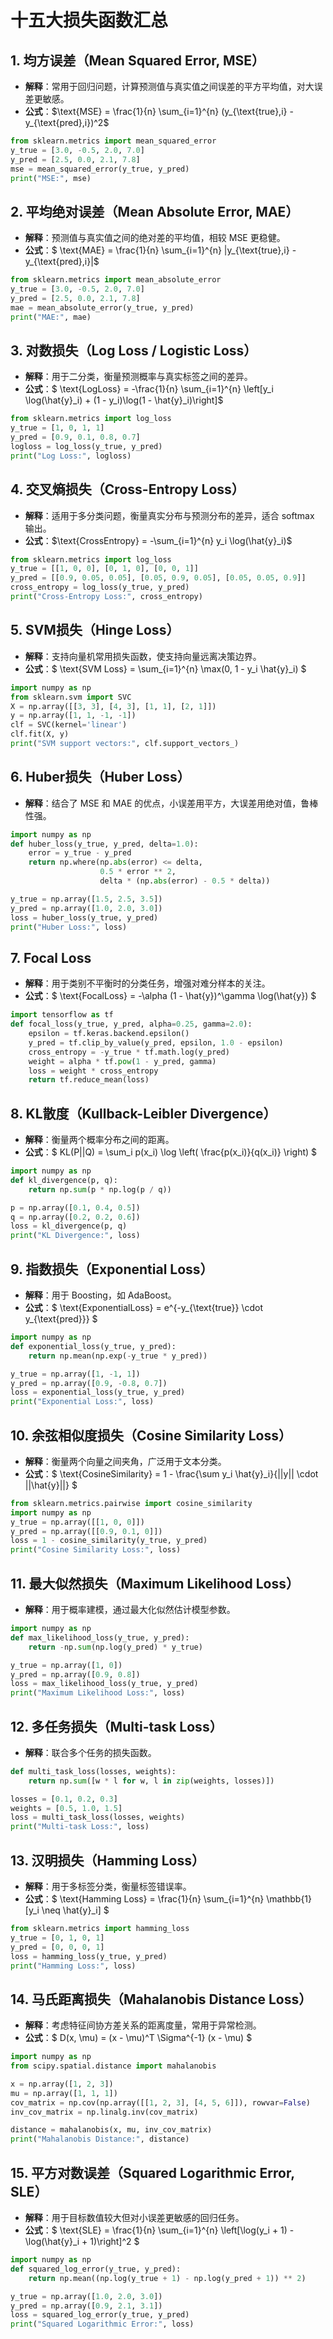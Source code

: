 # 十五大损失函数汇总


## 1. 均方误差（Mean Squared Error, MSE）

- **解释**：常用于回归问题，计算预测值与真实值之间误差的平方平均值，对大误差更敏感。
- **公式**：$\text{MSE} = \frac{1}{n} \sum_{i=1}^{n} (y_{\text{true},i} - y_{\text{pred},i})^2$

```python
from sklearn.metrics import mean_squared_error
y_true = [3.0, -0.5, 2.0, 7.0]
y_pred = [2.5, 0.0, 2.1, 7.8]
mse = mean_squared_error(y_true, y_pred)
print("MSE:", mse)
```


## 2. 平均绝对误差（Mean Absolute Error, MAE）

- **解释**：预测值与真实值之间的绝对差的平均值，相较 MSE 更稳健。
- **公式**：$
  \text{MAE} = \frac{1}{n} \sum_{i=1}^{n} |y_{\text{true},i} - y_{\text{pred},i}|$

```python
from sklearn.metrics import mean_absolute_error
y_true = [3.0, -0.5, 2.0, 7.0]
y_pred = [2.5, 0.0, 2.1, 7.8]
mae = mean_absolute_error(y_true, y_pred)
print("MAE:", mae)
```


## 3. 对数损失（Log Loss / Logistic Loss）

- **解释**：用于二分类，衡量预测概率与真实标签之间的差异。
- **公式**：$
  \text{LogLoss} = -\frac{1}{n} \sum_{i=1}^{n} \left[y_i \log(\hat{y}_i) + (1 - y_i)\log(1 - \hat{y}_i)\right]$

```python
from sklearn.metrics import log_loss
y_true = [1, 0, 1, 1]
y_pred = [0.9, 0.1, 0.8, 0.7]
logloss = log_loss(y_true, y_pred)
print("Log Loss:", logloss)
```


## 4. 交叉熵损失（Cross-Entropy Loss）

- **解释**：适用于多分类问题，衡量真实分布与预测分布的差异，适合 softmax 输出。
- **公式**：$\text{CrossEntropy} = -\sum_{i=1}^{n} y_i \log(\hat{y}_i)$

```python
from sklearn.metrics import log_loss
y_true = [[1, 0, 0], [0, 1, 0], [0, 0, 1]]
y_pred = [[0.9, 0.05, 0.05], [0.05, 0.9, 0.05], [0.05, 0.05, 0.9]]
cross_entropy = log_loss(y_true, y_pred)
print("Cross-Entropy Loss:", cross_entropy)
```


## 5. SVM损失（Hinge Loss）

- **解释**：支持向量机常用损失函数，使支持向量远离决策边界。
- **公式**：$
  \text{SVM Loss} = \sum_{i=1}^{n} \max(0, 1 - y_i \hat{y}_i)
  $

```python
import numpy as np
from sklearn.svm import SVC
X = np.array([[3, 3], [4, 3], [1, 1], [2, 1]])
y = np.array([1, 1, -1, -1])
clf = SVC(kernel='linear')
clf.fit(X, y)
print("SVM support vectors:", clf.support_vectors_)
```


## 6. Huber损失（Huber Loss）

- **解释**：结合了 MSE 和 MAE 的优点，小误差用平方，大误差用绝对值，鲁棒性强。

```python
import numpy as np
def huber_loss(y_true, y_pred, delta=1.0):
    error = y_true - y_pred
    return np.where(np.abs(error) <= delta,
                    0.5 * error ** 2,
                    delta * (np.abs(error) - 0.5 * delta))

y_true = np.array([1.5, 2.5, 3.5])
y_pred = np.array([1.0, 2.0, 3.0])
loss = huber_loss(y_true, y_pred)
print("Huber Loss:", loss)
```


## 7. Focal Loss

- **解释**：用于类别不平衡时的分类任务，增强对难分样本的关注。
- **公式**：$
  \text{FocalLoss} = -\alpha (1 - \hat{y})^\gamma \log(\hat{y})
  $

```python
import tensorflow as tf
def focal_loss(y_true, y_pred, alpha=0.25, gamma=2.0):
    epsilon = tf.keras.backend.epsilon()
    y_pred = tf.clip_by_value(y_pred, epsilon, 1.0 - epsilon)
    cross_entropy = -y_true * tf.math.log(y_pred)
    weight = alpha * tf.pow(1 - y_pred, gamma)
    loss = weight * cross_entropy
    return tf.reduce_mean(loss)
```


## 8. KL散度（Kullback-Leibler Divergence）

- **解释**：衡量两个概率分布之间的距离。
- **公式**：$
  KL(P||Q) = \sum_i p(x_i) \log \left( \frac{p(x_i)}{q(x_i)} \right)
  $

```python
import numpy as np
def kl_divergence(p, q):
    return np.sum(p * np.log(p / q))

p = np.array([0.1, 0.4, 0.5])
q = np.array([0.2, 0.2, 0.6])
loss = kl_divergence(p, q)
print("KL Divergence:", loss)
```


## 9. 指数损失（Exponential Loss）

- **解释**：用于 Boosting，如 AdaBoost。
- **公式**：$
  \text{ExponentialLoss} = e^{-y_{\text{true}} \cdot y_{\text{pred}}}
  $

```python
import numpy as np
def exponential_loss(y_true, y_pred):
    return np.mean(np.exp(-y_true * y_pred))

y_true = np.array([1, -1, 1])
y_pred = np.array([0.9, -0.8, 0.7])
loss = exponential_loss(y_true, y_pred)
print("Exponential Loss:", loss)
```


## 10. 余弦相似度损失（Cosine Similarity Loss）

- **解释**：衡量两个向量之间夹角，广泛用于文本分类。
- **公式**：$
  \text{CosineSimilarity} = 1 - \frac{\sum y_i \hat{y}_i}{||y|| \cdot ||\hat{y}||}
  $

```python
from sklearn.metrics.pairwise import cosine_similarity
import numpy as np
y_true = np.array([[1, 0, 0]])
y_pred = np.array([[0.9, 0.1, 0]])
loss = 1 - cosine_similarity(y_true, y_pred)
print("Cosine Similarity Loss:", loss)
```


## 11. 最大似然损失（Maximum Likelihood Loss）

- **解释**：用于概率建模，通过最大化似然估计模型参数。

```python
import numpy as np
def max_likelihood_loss(y_true, y_pred):
    return -np.sum(np.log(y_pred) * y_true)

y_true = np.array([1, 0])
y_pred = np.array([0.9, 0.8])
loss = max_likelihood_loss(y_true, y_pred)
print("Maximum Likelihood Loss:", loss)
```


## 12. 多任务损失（Multi-task Loss）

- **解释**：联合多个任务的损失函数。

```python
def multi_task_loss(losses, weights):
    return np.sum([w * l for w, l in zip(weights, losses)])

losses = [0.1, 0.2, 0.3]
weights = [0.5, 1.0, 1.5]
loss = multi_task_loss(losses, weights)
print("Multi-task Loss:", loss)
```


## 13. 汉明损失（Hamming Loss）

- **解释**：用于多标签分类，衡量标签错误率。
- **公式**：$
  \text{Hamming Loss} = \frac{1}{n} \sum_{i=1}^{n} \mathbb{1}[y_i \neq \hat{y}_i]
  $

```python
from sklearn.metrics import hamming_loss
y_true = [0, 1, 0, 1]
y_pred = [0, 0, 0, 1]
loss = hamming_loss(y_true, y_pred)
print("Hamming Loss:", loss)
```


## 14. 马氏距离损失（Mahalanobis Distance Loss）

- **解释**：考虑特征间协方差关系的距离度量，常用于异常检测。
- **公式**：$
  D(x, \mu) = (x - \mu)^T \Sigma^{-1} (x - \mu)
  $

```python
import numpy as np
from scipy.spatial.distance import mahalanobis

x = np.array([1, 2, 3])
mu = np.array([1, 1, 1])
cov_matrix = np.cov(np.array([[1, 2, 3], [4, 5, 6]]), rowvar=False)
inv_cov_matrix = np.linalg.inv(cov_matrix)

distance = mahalanobis(x, mu, inv_cov_matrix)
print("Mahalanobis Distance:", distance)
```


## 15. 平方对数误差（Squared Logarithmic Error, SLE）

- **解释**：用于目标数值较大但对小误差更敏感的回归任务。
- **公式**：$
  \text{SLE} = \frac{1}{n} \sum_{i=1}^{n} \left[\log(y_i + 1) - \log(\hat{y}_i + 1)\right]^2
  $

```python
import numpy as np
def squared_log_error(y_true, y_pred):
    return np.mean((np.log(y_true + 1) - np.log(y_pred + 1)) ** 2)

y_true = np.array([1.0, 2.0, 3.0])
y_pred = np.array([0.9, 2.1, 3.1])
loss = squared_log_error(y_true, y_pred)
print("Squared Logarithmic Error:", loss)
```
